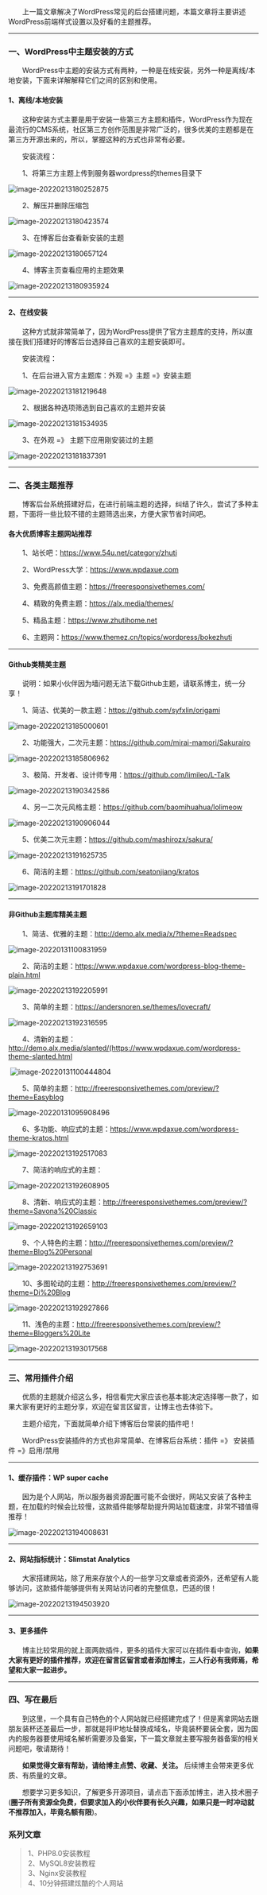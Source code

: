 &emsp;&emsp;上一篇文章解决了WordPress常见的后台搭建问题，本篇文章将主要讲述WordPress前端样式设置以及好看的主题推荐。

---

### 一、WordPress中主题安装的方式

&emsp;&emsp;WordPress中主题的安装方式有两种，一种是在线安装，另外一种是离线/本地安装，下面来详解解释它们之间的区别和使用。

#### 1、离线/本地安装

&emsp;&emsp;这种安装方式主要是用于安装一些第三方主题和插件，WordPress作为现在最流行的CMS系统，社区第三方创作范围是非常广泛的，很多优美的主题都是在第三方开源出来的，所以，掌握这种的方式也非常有必要。

&emsp;&emsp;安装流程：

&emsp;&emsp;1、将第三方主题上传到服务器wordpress的themes目录下

![image-20220213180252875](https://gitee.com/whose-white-moon/blog-image/raw/master/20220213180252.png)

&emsp;&emsp;2、解压并删除压缩包

![image-20220213180423574](https://gitee.com/whose-white-moon/blog-image/raw/master/20220213180423.png)


&emsp;&emsp;3、在博客后台查看新安装的主题

![image-20220213180657124](https://gitee.com/whose-white-moon/blog-image/raw/master/20220213180657.png)

&emsp;&emsp;4、博客主页查看应用的主题效果

![image-20220213180935924](https://gitee.com/whose-white-moon/blog-image/raw/master/20220213180936.png)

---

#### 2、在线安装

&emsp;&emsp;这种方式就非常简单了，因为WordPress提供了官方主题库的支持，所以直接在我们搭建好的博客后台选择自己喜欢的主题安装即可。

&emsp;&emsp;安装流程：

&emsp;&emsp;1、在后台进入官方主题库：外观 =》主题 =》安装主题

![image-20220213181219648](https://gitee.com/whose-white-moon/blog-image/raw/master/20220213181219.png)

&emsp;&emsp;2、根据各种选项筛选到自己喜欢的主题并安装

![image-20220213181534935](https://gitee.com/whose-white-moon/blog-image/raw/master/20220213181535.png)

&emsp;&emsp;3、在外观 =》 主题下应用刚安装过的主题

![image-20220213181837391](https://gitee.com/whose-white-moon/blog-image/raw/master/20220213181837.png)



---

### 二、各类主题推荐

&emsp;&emsp;博客后台系统搭建好后，在进行前端主题的选择，纠结了许久，尝试了多种主题，下面将一些比较不错的主题筛选出来，方便大家节省时间吧。

#### 各大优质博客主题网站推荐

&emsp;&emsp;1、站长吧：https://www.54u.net/category/zhuti 

&emsp;&emsp;2、WordPress大学：https://www.wpdaxue.com

&emsp;&emsp;3、免费高颜值主题：https://freeresponsivethemes.com/

&emsp;&emsp;4、精致的免费主题：https://alx.media/themes/

&emsp;&emsp;5、精品主题：https://www.zhutihome.net

&emsp;&emsp;6、主题网：https://www.themez.cn/topics/wordpress/bokezhuti

---

#### Github类精美主题

&emsp;&emsp;说明：如果小伙伴因为墙问题无法下载Github主题，请联系博主，统一分享！

&emsp;&emsp;1、简洁、优美的一款主题：https://github.com/syfxlin/origami 

![image-20220213185000601](https://gitee.com/whose-white-moon/blog-image/raw/master/20220213185000.png)

&emsp;&emsp;2、功能强大，二次元主题：https://github.com/mirai-mamori/Sakurairo

![image-20220213185806962](https://gitee.com/whose-white-moon/blog-image/raw/master/20220213185807.png)

&emsp;&emsp;3、极简、开发者、设计师专用：https://github.com/limileo/L-Talk

![image-20220213190342586](https://gitee.com/whose-white-moon/blog-image/raw/master/20220213190342.png)

&emsp;&emsp;4、另一二次元风格主题：https://github.com/baomihuahua/lolimeow

![image-20220213190906044](https://gitee.com/whose-white-moon/blog-image/raw/master/20220213190906.png)

&emsp;&emsp;5、优美二次元主题：https://github.com/mashirozx/sakura/

![image-20220213191625735](https://gitee.com/whose-white-moon/blog-image/raw/master/20220213191626.png)

&emsp;&emsp;6、简洁的主题：https://github.com/seatonjiang/kratos

![image-20220213191701828](https://gitee.com/whose-white-moon/blog-image/raw/master/20220217233311.png)



---

#### 非Github主题库精美主题

&emsp;&emsp;1、简洁、优雅的主题：http://demo.alx.media/x/?theme=Readspec

![image-20220131100831959](https://gitee.com/whose-white-moon/blog-image/raw/master/image-20220131100831959.png)

&emsp;&emsp;2、简洁的主题：https://www.wpdaxue.com/wordpress-blog-theme-plain.html

![image-20220213192205991](https://gitee.com/whose-white-moon/blog-image/raw/master/20220213192206.png)

&emsp;&emsp;3、简单的主题：https://andersnoren.se/themes/lovecraft/

![image-20220213192316595](https://gitee.com/whose-white-moon/blog-image/raw/master/20220213192316.png)

&emsp;&emsp;4、清新的主题：http://demo.alx.media/slanted/(https://www.wpdaxue.com/wordpress-theme-slanted.html 

​	![image-20220131100444804](https://gitee.com/whose-white-moon/blog-image/raw/master/image-20220131100444804.png)

&emsp;&emsp;5、简单的主题：http://freeresponsivethemes.com/preview/?theme=Easyblog

 ![image-20220131095908496](https://gitee.com/whose-white-moon/blog-image/raw/master/image-20220131095908496.png)

&emsp;&emsp;6、多功能、响应式的主题：https://www.wpdaxue.com/wordpress-theme-kratos.html

![image-20220213192517083](https://gitee.com/whose-white-moon/blog-image/raw/master/20220217231900.png)

&emsp;&emsp;7、简洁的响应式的主题：

![image-20220213192608905](https://gitee.com/whose-white-moon/blog-image/raw/master/20220213192609.png)

&emsp;&emsp;8、清新、响应式的主题：http://freeresponsivethemes.com/preview/?theme=Savona%20Classic

![image-20220213192659103](https://gitee.com/whose-white-moon/blog-image/raw/master/20220213192659.png)

&emsp;&emsp;9、个人特色的主题：http://freeresponsivethemes.com/preview/?theme=Blog%20Personal

![image-20220213192753691](https://gitee.com/whose-white-moon/blog-image/raw/master/20220213192753.png)

&emsp;&emsp;10、多图轮动的主题：http://freeresponsivethemes.com/preview/?theme=Di%20Blog

![image-20220213192927866](https://gitee.com/whose-white-moon/blog-image/raw/master/20220213192928.png)

&emsp;&emsp;11、浅色的主题：http://freeresponsivethemes.com/preview/?theme=Bloggers%20Lite

![image-20220213193017568](https://gitee.com/whose-white-moon/blog-image/raw/master/20220213193017.png)



---

### 三、常用插件介绍

&emsp;&emsp;优质的主题就介绍这么多，相信看完大家应该也基本能决定选择哪一款了，如果大家有更好的主题分享，欢迎在留言区留言，让博主也去体验下。

&emsp;&emsp;主题介绍完，下面就简单介绍下博客后台常装的插件吧！

&emsp;&emsp;WordPress安装插件的方式也非常简单、在博客后台系统：插件 =》 安装插件 =》启用/禁用

---

#### 1、缓存插件：WP super cache

&emsp;&emsp;因为是个人网站，所以服务器资源配置可能不会很好，网站又安装了各种主题，在加载的时候会比较慢，这款插件能够帮助提升网站加载速度，非常不错值得推荐！

![image-20220213194008631](https://gitee.com/whose-white-moon/blog-image/raw/master/20220213194008.png)



---

#### 2、网站指标统计：Slimstat Analytics

&emsp;&emsp;大家搭建网站，除了用来存放个人的一些学习文章或者资源外，还希望有人能够访问，这款插件能够提供有关网站访问者的完整信息，巴适的很！

![image-20220213194503920](https://gitee.com/whose-white-moon/blog-image/raw/master/20220213194504.png)

---

#### 3、更多插件

&emsp;&emsp;博主比较常用的就上面两款插件，更多的插件大家可以在插件看中查询，**如果大家有更好的插件推荐，欢迎在留言区留言或者添加博主，三人行必有我师焉，希望和大家一起进步。**

---

### 四、写在最后

&emsp;&emsp;到这里，一个具有自己特色的个人网站就已经搭建完成了！但是离拿网站去跟朋友装杯还差最后一步，那就是将IP地址替换成域名，毕竟装杯要装全套，因为国内的服务器要使用域名解析需要涉及备案，下一篇文章就主要写服务器备案的相关问题吧，敬请期待！

&emsp;&emsp;**如果觉得文章有帮助，请给博主点赞、收藏、关注。** 后续博主会带来更多优质、有质量的文章。

&emsp;&emsp;想要学习更多知识，了解更多开源项目，请点击下面添加博主，进入技术圈子(**圈子所有资源全免费，但要求加入的小伙伴要有长久兴趣，如果只是一时冲动就不推荐加入，毕竟名额有限**)。

### 系列文章

>1、PHP8.0安装教程<br>
>2、MySQL8安装教程<br>
>3、Nginx安装教程<br>
>4、10分钟搭建炫酷的个人网站
